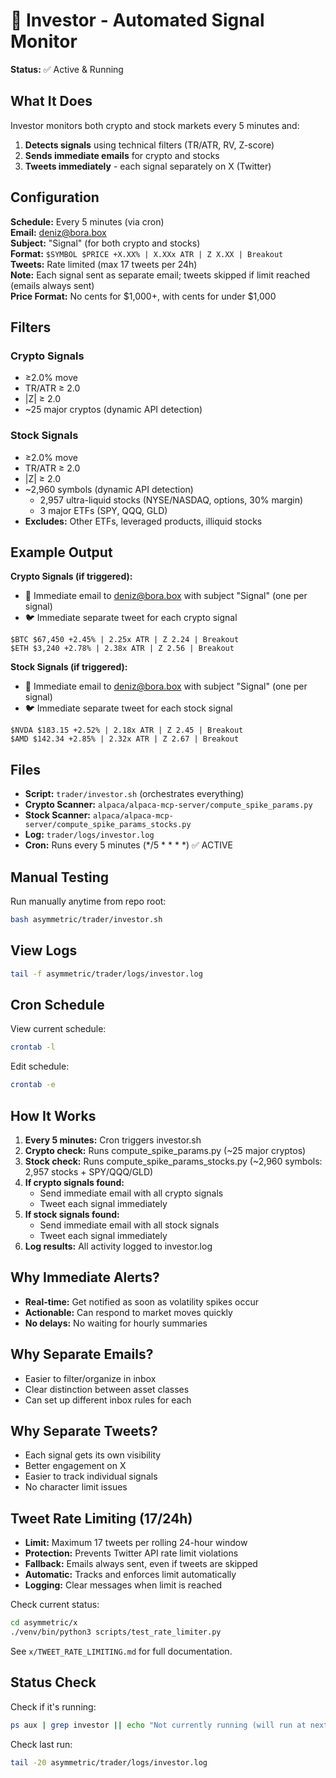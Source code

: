 # 🤖 Investor - Automated Signal Monitor

**Status:** ✅ Active & Running

## What It Does

Investor monitors both crypto and stock markets every 5 minutes and:
1. **Detects signals** using technical filters (TR/ATR, RV, Z-score)
2. **Sends immediate emails** for crypto and stocks
3. **Tweets immediately** - each signal separately on X (Twitter)

## Configuration

**Schedule:** Every 5 minutes (via cron)  
**Email:** deniz@bora.box  
**Subject:** "Signal" (for both crypto and stocks)  
**Format:** `$SYMBOL $PRICE +X.XX% | X.XXx ATR | Z X.XX | Breakout`  
**Tweets:** Rate limited (max 17 tweets per 24h)  
**Note:** Each signal sent as separate email; tweets skipped if limit reached (emails always sent)  
**Price Format:** No cents for $1,000+, with cents for under $1,000

## Filters

### Crypto Signals
- ≥2.0% move
- TR/ATR ≥ 2.0
- |Z| ≥ 2.0
- ~25 major cryptos (dynamic API detection)

### Stock Signals
- ≥2.0% move
- TR/ATR ≥ 2.0
- |Z| ≥ 2.0
- ~2,960 symbols (dynamic API detection)
  - 2,957 ultra-liquid stocks (NYSE/NASDAQ, options, 30% margin)
  - 3 major ETFs (SPY, QQQ, GLD)
- **Excludes:** Other ETFs, leveraged products, illiquid stocks

## Example Output

**Crypto Signals (if triggered):**
- 📧 Immediate email to deniz@bora.box with subject "Signal" (one per signal)
- 🐦 Immediate separate tweet for each crypto signal
```
$BTC $67,450 +2.45% | 2.25x ATR | Z 2.24 | Breakout
$ETH $3,240 +2.78% | 2.38x ATR | Z 2.56 | Breakout
```

**Stock Signals (if triggered):**
- 📧 Immediate email to deniz@bora.box with subject "Signal" (one per signal)
- 🐦 Immediate separate tweet for each stock signal
```
$NVDA $183.15 +2.52% | 2.18x ATR | Z 2.45 | Breakout
$AMD $142.34 +2.85% | 2.32x ATR | Z 2.67 | Breakout
```

## Files

- **Script:** `trader/investor.sh` (orchestrates everything)
- **Crypto Scanner:** `alpaca/alpaca-mcp-server/compute_spike_params.py`
- **Stock Scanner:** `alpaca/alpaca-mcp-server/compute_spike_params_stocks.py`
- **Log:** `trader/logs/investor.log`
- **Cron:** Runs every 5 minutes (*/5 * * * *) ✅ ACTIVE

## Manual Testing

Run manually anytime from repo root:
```bash
bash asymmetric/trader/investor.sh
```

## View Logs

```bash
tail -f asymmetric/trader/logs/investor.log
```

## Cron Schedule

View current schedule:
```bash
crontab -l
```

Edit schedule:
```bash
crontab -e
```

## How It Works

1. **Every 5 minutes:** Cron triggers investor.sh
2. **Crypto check:** Runs compute_spike_params.py (~25 major cryptos)
3. **Stock check:** Runs compute_spike_params_stocks.py (~2,960 symbols: 2,957 stocks + SPY/QQQ/GLD)
4. **If crypto signals found:**
   - Send immediate email with all crypto signals
   - Tweet each signal immediately
5. **If stock signals found:**
   - Send immediate email with all stock signals
   - Tweet each signal immediately
6. **Log results:** All activity logged to investor.log

## Why Immediate Alerts?

- **Real-time:** Get notified as soon as volatility spikes occur
- **Actionable:** Can respond to market moves quickly
- **No delays:** No waiting for hourly summaries

## Why Separate Emails?

- Easier to filter/organize in inbox
- Clear distinction between asset classes
- Can set up different inbox rules for each

## Why Separate Tweets?

- Each signal gets its own visibility
- Better engagement on X
- Easier to track individual signals
- No character limit issues

## Tweet Rate Limiting (17/24h)

- **Limit:** Maximum 17 tweets per rolling 24-hour window
- **Protection:** Prevents Twitter API rate limit violations
- **Fallback:** Emails always sent, even if tweets are skipped
- **Automatic:** Tracks and enforces limit automatically
- **Logging:** Clear messages when limit is reached

Check current status:
```bash
cd asymmetric/x
./venv/bin/python3 scripts/test_rate_limiter.py
```

See `x/TWEET_RATE_LIMITING.md` for full documentation.

## Status Check

Check if it's running:
```bash
ps aux | grep investor || echo "Not currently running (will run at next hour)"
```

Check last run:
```bash
tail -20 asymmetric/trader/logs/investor.log
```
